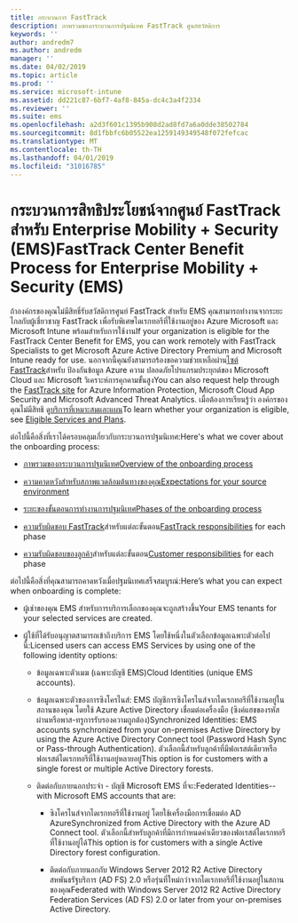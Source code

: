 ```yaml
---
title: กระบวนการ FastTrack
description: ภาพรวมของกระบวนการปฐมนิเทศ FastTrack ศูนย์สวัสดิการ
keywords: ''
author: andredm7
ms.author: andredm
manager: ''
ms.date: 04/02/2019
ms.topic: article
ms.prod: ''
ms.service: microsoft-intune
ms.assetid: dd221c87-6bf7-4af8-845a-dc4c3a4f2334
ms.reviewer: ''
ms.suite: ems
ms.openlocfilehash: a2d3f601c1395b908d2ad8fd7a6a0dde38502784
ms.sourcegitcommit: 8d1fbbfc6b05522ea1259149349548f072fefcac
ms.translationtype: MT
ms.contentlocale: th-TH
ms.lasthandoff: 04/01/2019
ms.locfileid: "31016785"
---
```

# <a name="fasttrack-center-benefit-process-for-enterprise-mobility--security-ems"></a><span data-ttu-id="a665c-103">กระบวนการสิทธิประโยชน์จากศูนย์ FastTrack สำหรับ Enterprise Mobility + Security (EMS)</span><span class="sxs-lookup"><span data-stu-id="a665c-103">FastTrack Center Benefit Process for Enterprise Mobility + Security (EMS)</span></span>
<span data-ttu-id="a665c-104">ถ้าองค์กรของคุณไม่มีสิทธิ์รับสวัสดิการศูนย์ FastTrack สำหรับ EMS คุณสามารถทำงานจากระยะไกลกับผู้เชี่ยวชาญ FastTrack เพื่อรับพิเศษไดเรกทอรีที่ใช้งานอยู่ของ Azure Microsoft และ Microsoft Intune พร้อมสำหรับการใช้งาน</span><span class="sxs-lookup"><span data-stu-id="a665c-104">If your organization is eligible for the FastTrack Center Benefit for EMS, you can work remotely with FastTrack Specialists to get Microsoft Azure Active Directory Premium and Microsoft Intune ready for use.</span></span> <span data-ttu-id="a665c-105">นอกจากนี้คุณยังสามารถร้องขอความช่วยเหลือผ่าน[ไซต์ FastTrack](https://www.microsoft.com/fasttrack/microsoft-365/ems)สำหรับ ป้องกันข้อมูล Azure ความ ปลอดภัยโปรแกรมประยุกต์ของ Microsoft Cloud และ Microsoft วิเคราะห์การคุกคามขั้นสูง</span><span class="sxs-lookup"><span data-stu-id="a665c-105">You can also request help through the [FastTrack site](https://www.microsoft.com/fasttrack/microsoft-365/ems) for Azure Information Protection, Microsoft Cloud App Security and Microsoft Advanced Threat Analytics.</span></span> <span data-ttu-id="a665c-106">เมื่อต้องการเรียนรู้ว่า องค์กรของคุณไม่มีสิทธิ ดู[บริการที่เหมาะสมและแผน](M365-eligible-services-and-plans.md)</span><span class="sxs-lookup"><span data-stu-id="a665c-106">To learn whether your organization is eligible, see [Eligible Services and Plans](M365-eligible-services-and-plans.md).</span></span>


<span data-ttu-id="a665c-107">ต่อไปนี้คือสิ่งที่เราได้ครอบคลุมเกี่ยวกับกระบวนการปฐมนิเทศ:</span><span class="sxs-lookup"><span data-stu-id="a665c-107">Here's what we cover about the onboarding process:</span></span>

-   [<span data-ttu-id="a665c-108">ภาพรวมของกระบวนการปฐมนิเทศ</span><span class="sxs-lookup"><span data-stu-id="a665c-108">Overview of the onboarding process</span></span>](EMS-fasttrack-benefit-overview.md)

-   [<span data-ttu-id="a665c-109">ความคาดหวังสำหรับสภาพแวดล้อมต้นทางของคุณ</span><span class="sxs-lookup"><span data-stu-id="a665c-109">Expectations for your source environment</span></span>](EMS-source-environment-expectations.md)

-   [<span data-ttu-id="a665c-110">ระยะของขั้นตอนการทำงานการปฐมนิเทศ</span><span class="sxs-lookup"><span data-stu-id="a665c-110">Phases of the onboarding process</span></span>](EMS-onboarding-phases.md)

-   <span data-ttu-id="a665c-111">[ความรับผิดชอบ FastTrack](EMS-fasttrack-responsibilities.md)สำหรับแต่ละขั้นตอน</span><span class="sxs-lookup"><span data-stu-id="a665c-111">[FastTrack responsibilities](EMS-fasttrack-responsibilities.md) for each phase</span></span>

-   <span data-ttu-id="a665c-112">[ความรับผิดชอบของลูกค้า](EMS-your-responsibilities.md)สำหรับแต่ละขั้นตอน</span><span class="sxs-lookup"><span data-stu-id="a665c-112">[Customer responsibilities](EMS-your-responsibilities.md) for each phase</span></span>

<span data-ttu-id="a665c-113">ต่อไปนี้คือสิ่งที่คุณสามารถคาดหวังเมื่อปฐมนิเทศเสร็จสมบูรณ์:</span><span class="sxs-lookup"><span data-stu-id="a665c-113">Here’s what you can expect when onboarding is complete:</span></span>

-   <span data-ttu-id="a665c-114">ผู้เช่าของคุณ EMS สำหรับการบริการเลือกของคุณจะถูกสร้างขึ้น</span><span class="sxs-lookup"><span data-stu-id="a665c-114">Your EMS tenants for your selected services are created.</span></span>

-   <span data-ttu-id="a665c-115">ผู้ใช้ที่ได้รับอนุญาตสามารถเข้าถึงบริการ EMS โดยใช้หนึ่งในตัวเลือกข้อมูลเฉพาะตัวต่อไปนี้:</span><span class="sxs-lookup"><span data-stu-id="a665c-115">Licensed users can access EMS Services by using one of the following identity options:</span></span>

    -   <span data-ttu-id="a665c-116">ข้อมูลเฉพาะตัวเมฆ (เฉพาะบัญชี EMS)</span><span class="sxs-lookup"><span data-stu-id="a665c-116">Cloud Identities (unique EMS accounts).</span></span>

    -   <span data-ttu-id="a665c-117">ข้อมูลเฉพาะตัวของการซิงโครไนส์: EMS บัญชีการซิงโครไนส์จากไดเรกทอรีที่ใช้งานอยู่ในสถานของคุณ โดยใช้ Azure Active Directory เชื่อมต่อเครื่องมือ (ซิงค์แฮชของรหัสผ่านหรือพาส-ทรูการรับรองความถูกต้อง)</span><span class="sxs-lookup"><span data-stu-id="a665c-117">Synchronized Identities: EMS accounts synchronized from your on-premises Active Directory by using the Azure Active Directory Connect tool (Password Hash Sync or Pass-through Authentication).</span></span> <span data-ttu-id="a665c-118">ตัวเลือกนี้สำหรับลูกค้าที่มีฟอเรสต์เดียวหรือฟอเรสต์ไดเรกทอรีที่ใช้งานอยู่หลายอยู่</span><span class="sxs-lookup"><span data-stu-id="a665c-118">This option is for customers with a single forest or multiple Active Directory forests.</span></span>

    -   <span data-ttu-id="a665c-119">ติดต่อกับภายนอกประจำ - บัญชี Microsoft EMS ที่จะ:</span><span class="sxs-lookup"><span data-stu-id="a665c-119">Federated Identities--with Microsoft EMS accounts that are:</span></span>

        -   <span data-ttu-id="a665c-120">ซิงโครไนส์จากไดเรกทอรีที่ใช้งานอยู่ โดยใช้เครื่องมือการเชื่อมต่อ AD Azure</span><span class="sxs-lookup"><span data-stu-id="a665c-120">Synchronized from Active Directory with the Azure AD Connect tool.</span></span> <span data-ttu-id="a665c-121">ตัวเลือกนี้สำหรับลูกค้าที่มีการกำหนดค่าเดียวของฟอเรสต์ไดเรกทอรีที่ใช้งานอยู่ได้</span><span class="sxs-lookup"><span data-stu-id="a665c-121">This option is for customers with a single Active Directory forest configuration.</span></span>

        -   <span data-ttu-id="a665c-122">ติดต่อกับภายนอกกับ Windows Server 2012 R2 Active Directory สหพันธรัฐบริการ (AD FS) 2.0 หรือรุ่นที่ใหม่กว่าจากไดเรกทอรีที่ใช้งานอยู่ในสถานของคุณ</span><span class="sxs-lookup"><span data-stu-id="a665c-122">Federated with Windows Server 2012 R2 Active Directory Federation Services (AD FS) 2.0 or later from your on-premises Active Directory.</span></span>
